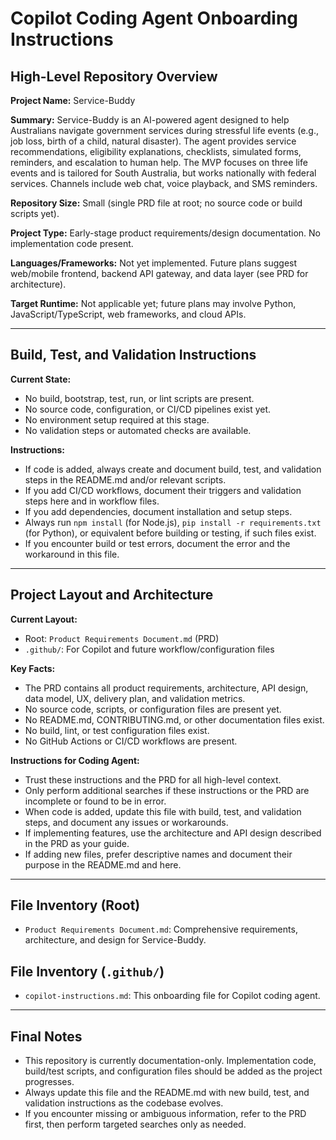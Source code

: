 # Copilot Coding Agent Onboarding Instructions

## High-Level Repository Overview

**Project Name:** Service-Buddy

**Summary:**
Service-Buddy is an AI-powered agent designed to help Australians navigate government services during stressful life events (e.g., job loss, birth of a child, natural disaster). The agent provides service recommendations, eligibility explanations, checklists, simulated forms, reminders, and escalation to human help. The MVP focuses on three life events and is tailored for South Australia, but works nationally with federal services. Channels include web chat, voice playback, and SMS reminders.

**Repository Size:** Small (single PRD file at root; no source code or build scripts yet).

**Project Type:** Early-stage product requirements/design documentation. No implementation code present.

**Languages/Frameworks:** Not yet implemented. Future plans suggest web/mobile frontend, backend API gateway, and data layer (see PRD for architecture).

**Target Runtime:** Not applicable yet; future plans may involve Python, JavaScript/TypeScript, web frameworks, and cloud APIs.

---

## Build, Test, and Validation Instructions

**Current State:**
- No build, bootstrap, test, run, or lint scripts are present.
- No source code, configuration, or CI/CD pipelines exist yet.
- No environment setup required at this stage.
- No validation steps or automated checks are available.

**Instructions:**
- If code is added, always create and document build, test, and validation steps in the README.md and/or relevant scripts.
- If you add CI/CD workflows, document their triggers and validation steps here and in workflow files.
- If you add dependencies, document installation and setup steps.
- Always run `npm install` (for Node.js), `pip install -r requirements.txt` (for Python), or equivalent before building or testing, if such files exist.
- If you encounter build or test errors, document the error and the workaround in this file.

---

## Project Layout and Architecture

**Current Layout:**
- Root: `Product Requirements Document.md` (PRD)
- `.github/`: For Copilot and future workflow/configuration files

**Key Facts:**
- The PRD contains all product requirements, architecture, API design, data model, UX, delivery plan, and validation metrics.
- No source code, scripts, or configuration files are present yet.
- No README.md, CONTRIBUTING.md, or other documentation files exist.
- No build, lint, or test configuration files exist.
- No GitHub Actions or CI/CD workflows are present.

**Instructions for Coding Agent:**
- Trust these instructions and the PRD for all high-level context.
- Only perform additional searches if these instructions or the PRD are incomplete or found to be in error.
- When code is added, update this file with build, test, and validation steps, and document any issues or workarounds.
- If implementing features, use the architecture and API design described in the PRD as your guide.
- If adding new files, prefer descriptive names and document their purpose in the README.md and here.

---

## File Inventory (Root)
- `Product Requirements Document.md`: Comprehensive requirements, architecture, and design for Service-Buddy.

## File Inventory (`.github/`)
- `copilot-instructions.md`: This onboarding file for Copilot coding agent.

---

## Final Notes
- This repository is currently documentation-only. Implementation code, build/test scripts, and configuration files should be added as the project progresses.
- Always update this file and the README.md with new build, test, and validation instructions as the codebase evolves.
- If you encounter missing or ambiguous information, refer to the PRD first, then perform targeted searches only as needed.
